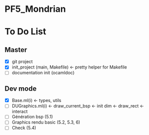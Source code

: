 # PF5_Mondrian

# To Do List

## Master
 - [x] git project
 - [x] init_project (main, Makefile) <- pretty helper for Makefile
 - [ ] documentation init (ocamldoc)

## Dev mode
 - [x] Base.ml(i) <- types, utils
 - [ ] DUGraphics.ml(i)
        <- draw_current_bsp
        <- init dim
        <- draw_rect
        <- interact
 - [ ] Génération bsp (5.1)
 - [ ] Graphics rendu basic (5.2, 5.3, 6)
 - [ ] Check (5.4)
